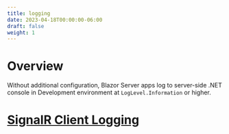 ```yaml
---
title: logging
date: 2023-04-18T00:00:00-06:00
draft: false
weight: 1
---
```


# Overview
Without additional configuration, Blazor Server apps log to server-side .NET console in Development environment at `LogLevel.Information` or higher.

# [SignalR Client Logging](https://learn.microsoft.com/en-us/aspnet/core/blazor/fundamentals/logging?view=aspnetcore-7.0#signalr-client-logging-blazor-server)

